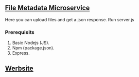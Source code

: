 ## [File Metadata Microservice](https://www.freecodecamp.org/learn/apis-and-microservices/apis-and-microservices-projects/file-metadata-microservice)
Here you can upload files and get a json response. Run server.js

### Prerequisits 
1) Basic Nodejs (JS).
2) Npm (package.json).
3) Express.

## [Werbsite](https://boilerplate-project-filemetadata.garvityadav07.repl.co)
